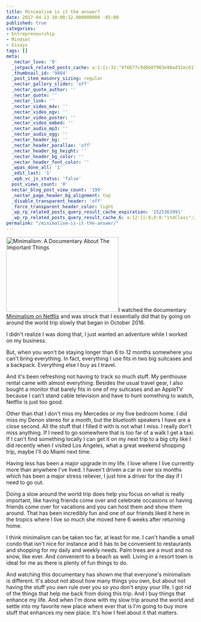 ```yaml
---
title: Minimalism is it the answer?
date: 2017-04-13 10:00:12.000000000 -05:00
published: true
categories:
- Entrepreneurship
- Mindset
- Essays
tags: []
meta:
  _nectar_love: '0'
  _jetpack_related_posts_cache: a:1:{s:32:"8f6677c9d6b0f903e98ad32ec61f8deb";a:2:{s:7:"expires";i:1504424757;s:7:"payload";a:3:{i:0;a:1:{s:2:"id";i:4699;}i:1;a:1:{s:2:"id";i:8369;}i:2;a:1:{s:2:"id";i:654;}}}}
  _thumbnail_id: '9864'
  _post_item_masonry_sizing: regular
  _nectar_gallery_slider: 'off'
  _nectar_quote_author: ''
  _nectar_quote: ''
  _nectar_link: ''
  _nectar_video_m4v: ''
  _nectar_video_ogv: ''
  _nectar_video_poster: ''
  _nectar_video_embed: ''
  _nectar_audio_mp3: ''
  _nectar_audio_ogg: ''
  _nectar_header_bg: ''
  _nectar_header_parallax: 'off'
  _nectar_header_bg_height: ''
  _nectar_header_bg_color: ''
  _nectar_header_font_color: ''
  _wpas_done_all: '1'
  _edit_last: '1'
  _wpb_vc_js_status: 'false'
  post_views_count: '0'
  nectar_blog_post_view_count: '199'
  _nectar_page_header_bg_alignment: top
  _disable_transparent_header: 'off'
  _force_transparent_header_color: light
  _wp_rp_related_posts_query_result_cache_expiration: '1525363991'
  _wp_rp_related_posts_query_result_cache_6: a:12:{i:0;O:8:"stdClass":2:{s:7:"post_id";s:4:"8367";s:5:"score";s:17:"60.35862558110928";}i:1;O:8:"stdClass":2:{s:7:"post_id";s:4:"8368";s:5:"score";s:18:"36.094701160808036";}i:2;O:8:"stdClass":2:{s:7:"post_id";s:4:"7204";s:5:"score";s:18:"36.094701160808036";}i:3;O:8:"stdClass":2:{s:7:"post_id";s:3:"809";s:5:"score";s:18:"34.286522796804405";}i:4;O:8:"stdClass":2:{s:7:"post_id";s:4:"8086";s:5:"score";s:18:"33.378428832034984";}i:5;O:8:"stdClass":2:{s:7:"post_id";s:4:"8369";s:5:"score";s:18:"28.816976233729903";}i:6;O:8:"stdClass":2:{s:7:"post_id";s:4:"8192";s:5:"score";s:17:"22.98143476950333";}i:7;O:8:"stdClass":2:{s:7:"post_id";s:4:"8013";s:5:"score";s:17:"22.98143476950333";}i:8;O:8:"stdClass":2:{s:7:"post_id";s:4:"7888";s:5:"score";s:18:"21.439217325502028";}i:9;O:8:"stdClass":2:{s:7:"post_id";s:3:"869";s:5:"score";s:18:"21.376270298230338";}i:10;O:8:"stdClass":2:{s:7:"post_id";s:3:"241";s:5:"score";s:18:"19.172127692619597";}i:11;O:8:"stdClass":2:{s:7:"post_id";s:4:"9324";s:5:"score";s:18:"19.061013350729677";}}
permalink: "/minimalism-is-it-the-answer/"
---
```

<a href="https://www.netflix.com/title/80114460"><img class="alignright size-medium wp-image-8353" src="{{ site.baseurl }}/posts/2017/04/minimalism-300x200.jpg" alt="Minimalism: A Documentary About The Important Things" width="300" height="200" /></a>I watched the documentary <a href="https://www.netflix.com/title/80114460">Minimalism on Netflix</a> and was struck that I essentially did that by going on around the world trip slowly that began in October 2016.

I didn't realize I was doing that, I just wanted an adventure while I worked on my business.

But, when you won't be staying longer than 6 to 12 months somewhere you can't bring everything. In fact, everything I use fits in two big suitcases and a backpack. Everything else I buy as I travel.

And it's been refreshing not having to track so much stuff. My penthouse rental came with almost everything. Besides the usual travel gear, I also bought a monitor that barely fits in one of my suitcases and an AppleTV because I can't stand cable television and have to hunt something to watch, Netflix is just too good.

Other than that I don't miss my Mercedes or my five bedroom home. I did miss my Denon stereo for a month, but the bluetooth speakers I have are a close second. All the stuff that I filled it with is not what I miss. I really don't miss anything. If I need to go somewhere that is too far of a walk I get a taxi. If I can't find something locally I can get it on my next trip to a big city like I did recently when I visited Los Angeles, what a great weekend shopping trip, maybe I'll do Miami next time.

Having less has been a major upgrade in my life. I love where I live currently more than anywhere I've lived. I haven't driven a car in over six months which has been a major stress reliever, I just hire a driver for the day if I need to go out.

Doing a slow around the world trip does help you focus on what is really important, like having friends come over and celebrate occasions or having friends come over for vacations and you can host them and show them around. That has been incredibly fun and one of our friends liked it here in the tropics where I live so much she moved here 6 weeks after returning home.

I think minimalism can be taken too far, at least for me. I can't handle a small condo that isn't nice for instance and it has to be convenient to restaurants and shopping for my daily and weekly needs. Palm trees are a must and no snow, like ever. And convenient to a beach as well. Living in a resort town is ideal for me as there is plenty of fun things to do.

And watching this documentary has shown me that everyone's minimalism is different. It's about not about how many things you own, but about not having the stuff you own rule over you so you don't enjoy your life. I got rid of the things that help me back from doing this trip. And I buy things that enhance my life. And when I'm done with my slow trip around the world and settle into my favorite new place where ever that is I'm going to buy more stuff that enhances my new place. It's how I feel about it that matters.</p>
